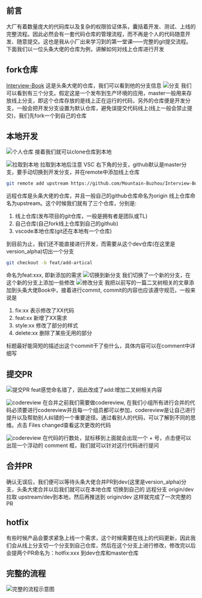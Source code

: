 ## 前言
  大厂有着数量庞大的代码库以及复杂的权限验证体系，囊括着开发、测试、上线的完整流程。因此必然会有一套代码仓库的管理流程，而不再是个人的代码随意开发、随意提交。这也是我从小厂出来学习到的第一堂课——完整的git提交流程。下面我们以一位头条大佬的仓库为例，讲解如何对线上仓库进行开发

## fork仓库
[Interview-Book](https://github.com/Mountain-Buzhou/Interview-Book) 这是头条大佬的仓库，我们可以看到他的分支信息
![分支](../img/git/git-1.png) 我们可以看到有三个分支。假定这是一个发布到生产环境的应用，master一般用来存放线上分支，即这个仓库存放的是线上正在运行的代码，另外的仓库便是开发分支，一般会把开发分支设置为默认仓库，避免误提交代码线上(线上一般会禁止提交)，我们先fork一个到自己的仓库

## 本地开发
![个人仓库](../img/git/git-2.png)
接着我们就可以clone仓库到本地

![拉取到本地](../img/git/git-3.png)
拉取到本地后注意 VSC 右下角的分支，github默认是master分支，要手动切换到开发分支，并在remote中添加线上仓库
```bash
git remote add upstream https://github.com/Mountain-Buzhou/Interview-Book
```
远程仓库是头条大佬的仓库，并且一般自己的github仓库命名为origin 线上仓库命名为upstream。这个时候我们就有了三个仓库，分别是:
1. 线上仓库(发布项目的git仓库，一般是拥有者是团队或TL)
2. 自己仓库(自己fork线上仓库到自己的github)
3. vscode本地仓库(git还在本地有一个仓库)

到目前为止，我们还不能直接进行开发，而需要从这个dev仓库(在这里是version_alpha)切出一个分支
```bash
git checkout -b feat/add-artical
```
命名为feat:xxx, 即新添加的需求
![切换到新分支](../img/git/git-4.png)
我们切换了一个新的分支，在这个新的分支上添加一些修改
![修改分支](../img/git/git-5.png)
我把以前写的一篇二叉树相关的文章添加到头条大佬Book中，接着进行commit, commit的内容也应该遵守规范，一般来说是
1. fix:xx  表示修改了XX代码
2. feat:xx 新增了XX需求
3. style:xx 修改了部分的样式
4. delete:xx 删除了某些无用的部分

标题最好能简短的描述出这个commit干了些什么，具体内容可以在comment中详细写

## 提交PR
![提交PR](../img/git/git-6.png)
feat感觉命名错了，因此改成了add:增加二叉树相关内容

![codereview](../img/git/git-7.png)
在合并之前我们需要做codereview, 在我们小组所有进行合并的代码必须要进行codereview并且每一个组员都可以参加，codereview是让自己进行提升以及帮助别人纠错的一个重要途径。通过看别人的代码，可以了解到不同的思维。点击 Files changed查看这次更改的代码

![codereview](../img/git/git-8.png)
在代码的行数处，鼠标移到上面就会出现一个 + 号，点击便可以出现一个浮动的 comment 框，我们就可以针对这行代码进行提问

## 合并PR
确认无误后，我们便可以等待头条大佬合并PR到dev(这里是version_alpha)分支，头条大佬合并以后我们就可以在本地仓库 切换到自己的 远程分支 origin/dev 拉取 upstream/dev到本地，然后再推送到 origin/dev 这样就完成了一次完整的 PR

## hotfix
有些时候产品会要求紧急上线一个需求，这个时候需要在线上的代码更新，因此我们会从线上分支切一个分支到自己仓库，然后在这个分支上进行修改，修改完以后会提两个PR命名为：hotfix:xxx 到dev仓库和master仓库

## 完整的流程
![完整的流程示意图](../img/git/git-9.png)